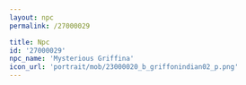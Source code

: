 ```yaml
---
layout: npc
permalink: /27000029

title: Npc
id: '27000029'
npc_name: 'Mysterious Griffina'
icon_url: 'portrait/mob/23000020_b_griffonindian02_p.png'
---
```


